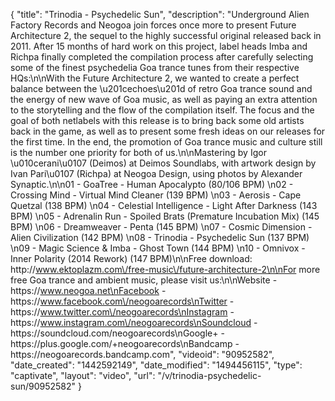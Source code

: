 {
    "title": "Trinodia - Psychedelic Sun",
    "description": "Underground Alien Factory Records and Neogoa join forces once more to present Future Architecture 2, the sequel to the highly successful original released back in 2011. After 15 months of hard work on this project, label heads Imba and Richpa finally completed the compilation process after carefully selecting some of the finest psychedelia Goa trance tunes from their respective HQs:\n\nWith the Future Architecture 2, we wanted to create a perfect balance between the \u201cechoes\u201d of retro Goa trance sound and the energy of new wave of Goa music, as well as paying an extra attention to the storytelling and the flow of the compilation itself. The focus and the goal of both netlabels with this release is to bring back some old artists back in the game, as well as to present some fresh ideas on our releases for the first time. In the end, the promotion of Goa trance music and culture still is the number one priority for both of us.\n\nMastering by Igor \u010cerani\u0107 (Deimos) at Deimos Soundlabs, with artwork design by Ivan Pari\u0107 (Richpa) at Neogoa Design, using photos by Alexander Synaptic.\n\n01 - GoaTree - Human Apocalypto (80\/106 BPM) \n02 - Crossing Mind - Virtual Mind Cleaner (139 BPM) \n03 - Aerosis - Cape Quetzal (138 BPM) \n04 - Celestial Intelligence - Light After Darkness (143 BPM) \n05 - Adrenalin Run - Spoiled Brats (Premature Incubation Mix) (145 BPM) \n06 - Dreamweaver - Penta (145 BPM) \n07 - Cosmic Dimension - Alien Civilization (142 BPM) \n08 - Trinodia - Psychedelic Sun (137 BPM) \n09 - Magic Science & Imba - Ghost Town (144 BPM) \n10 - Omnivox - Inner Polarity (2014 Rework) (147 BPM)\n\nFree download: http:\/\/www.ektoplazm.com\/free-music\/future-architecture-2\n\nFor more free Goa trance and ambient music, please visit us:\n\nWebsite - https:\/\/www.neogoa.net\nFacebook - https:\/\/www.facebook.com\/neogoarecords\nTwitter - https:\/\/www.twitter.com\/neogoarecords\nInstagram - https:\/\/www.instagram.com\/neogoarecords\nSoundcloud - https:\/\/soundcloud.com\/neogoarecords\nGoogle+ - https:\/\/plus.google.com\/+neogoarecords\nBandcamp - https:\/\/neogoarecords.bandcamp.com",
    "videoid": "90952582",
    "date_created": "1442592149",
    "date_modified": "1494456115",
    "type": "captivate",
    "layout": "video",
    "url": "\/v\/trinodia-psychedelic-sun\/90952582"
}